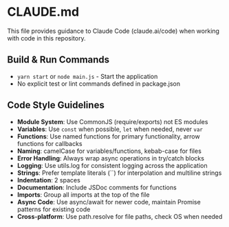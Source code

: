 # CLAUDE.md

This file provides guidance to Claude Code (claude.ai/code) when working with code in this repository.

## Build & Run Commands
- `yarn start` or `node main.js` - Start the application
- No explicit test or lint commands defined in package.json

## Code Style Guidelines
- **Module System**: Use CommonJS (require/exports) not ES modules
- **Variables**: Use `const` when possible, `let` when needed, never `var`
- **Functions**: Use named functions for primary functionality, arrow functions for callbacks
- **Naming**: camelCase for variables/functions, kebab-case for files
- **Error Handling**: Always wrap async operations in try/catch blocks
- **Logging**: Use utils.log for consistent logging across the application
- **Strings**: Prefer template literals (``) for interpolation and multiline strings
- **Indentation**: 2 spaces
- **Documentation**: Include JSDoc comments for functions
- **Imports**: Group all imports at the top of the file
- **Async Code**: Use async/await for newer code, maintain Promise patterns for existing code
- **Cross-platform**: Use path.resolve for file paths, check OS when needed